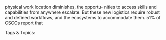 physical work location diminishes, the opportu-
nities to access skills and capabilities from 
anywhere escalate. But these new logistics require 
robust and defined workflows, and the ecosystems 
to accommodate them. 51% of CSCOs report that 

   Tags & Topics:
   